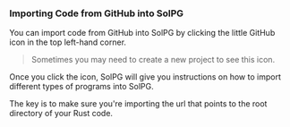 ### Importing Code from GitHub into SolPG

You can import code from GitHub into SolPG by clicking the little GitHub icon in the top left-hand corner.   
   
> Sometimes you may need to create a new project to see this icon.   
   
Once you click the icon, SolPG will give you instructions on how to import different types of programs into SolPG.   
   
The key is to make sure you're importing the url that points to the root directory of your Rust code.